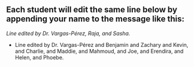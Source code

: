 ## Each student will edit the same line below by appending your name to the message like this:
*Line edited by Dr. Vargas-Pérez, Raja, and Sasha.*


- Line edited by Dr. Vargas-Pérez and Benjamin and Zachary and Kevin, and Charlie, and Maddie, and Mahmoud, and Joe, and Erendira, and Helen, and Phoebe. 

